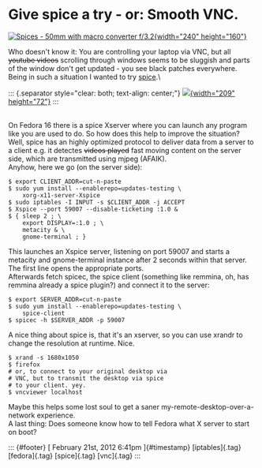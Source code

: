 Give spice a try - or: Smooth VNC.
==================================

[![Spices - 50mm with macro converter
f/3.2](http://farm5.staticflickr.com/4066/4372089775_d41522fb49_m.jpg){width="240"
height="160"}](http://www.flickr.com/photos/tammybogestrand/4372089775/ "Spices - 50mm with macro converter f/3.2 von Tammy Bogestrand bei Flickr")

Who doesn't know it: You are controlling your laptop via VNC, but all
~~youtube videos~~ scrolling through windows seems to be sluggish and
parts of the window don't get updated - you see black patches
everywhere.\
Being in such a situation I wanted to try
[spice](http://spice-space.org/).\

::: {.separator style="clear: both; text-align: center;"}
[![](http://spice-space.org/images/logo.png){width="209"
height="72"}](http://spice-space.org/images/logo.png)
:::

\
On Fedora 16 there is a spice Xserver where you can launch any program
like you are used to do. So how does this help to improve the situation?
Well, spice has an highly optimized protocol to deliver data from a
server to a client e.g. it detectes ~~videos played~~ fast moving
content on the server side, which are transmitted using mjpeg (AFAIK).\
Anyhow, here we go (on the server side):

    $ export CLIENT_ADDR=cut-n-paste
    $ sudo yum install --enablerepo=updates-testing \
        xorg-x11-server-Xspice
    $ sudo iptables -I INPUT -s $CLIENT_ADDR -j ACCEPT
    $ Xspice --port 59007 --disable-ticketing :1.0 & 
    $ { sleep 2 ; \
        export DISPLAY=:1.0 ; \
        metacity & \
        gnome-terminal ; }

This launches an Xspice server, listening on port 59007 and starts a
metacity and gnome-terminal instance after 2 seconds within that server.
The first line opens the appropriate ports.\
Afterwards fetch spicec, the spice client (something like remmina, oh,
has remmina already a spice plugin?) and connect it to the server:

    $ export SERVER_ADDR=cut-n-paste
    $ sudo yum install --enablerepo=updates-testing \
        spice-client
    $ spicec -h $SERVER_ADDR -p 59007

A nice thing about spice is, that it's an xserver, so you can use xrandr
to change the resolution at runtime. Nice.

    $ xrand -s 1680x1050
    $ firefox
    # or, to connect to your original desktop via 
    # VNC, but to transmit the desktop via spice 
    # to your client. yey.
    $ vncviewer localhost

Maybe this helps some lost soul to get a saner
my-remote-desktop-over-a-network experience.\
A last thing: Does someone know how to tell Fedora what X server to
start on boot?

::: {#footer}
[ February 21st, 2012 6:41pm ]{#timestamp} [iptables]{.tag}
[fedora]{.tag} [spice]{.tag} [vnc]{.tag}
:::
